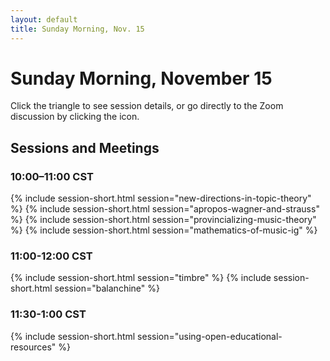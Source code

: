 ```yaml
---
layout: default
title: Sunday Morning, Nov. 15
---
```


# Sunday Morning, November 15

Click the triangle to see session details, or go directly to the Zoom discussion by clicking the <i class="fas fa-video"></i> icon.

## Sessions and Meetings

### 10:00–11:00 CST
{% include session-short.html session="new-directions-in-topic-theory" %}
{% include session-short.html session="apropos-wagner-and-strauss" %}
{% include session-short.html session="provincializing-music-theory" %}
{% include session-short.html session="mathematics-of-music-ig" %}


### 11:00-12:00 CST
{% include session-short.html session="timbre" %}
{% include session-short.html session="balanchine" %}

### 11:30-1:00 CST
{% include session-short.html session="using-open-educational-resources" %}


